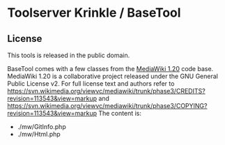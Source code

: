 # Toolserver Krinkle / BaseTool


## License

This tools is released in the public domain.


BaseTool comes with a few classes from the [MediaWiki 1.20](https://www.mediawiki.org/) code base. MediaWiki 1.20 is a collaborative project released under the GNU General Public License v2. For full license text and authors refer to https://svn.wikimedia.org/viewvc/mediawiki/trunk/phase3/CREDITS?revision=113543&view=markup and https://svn.wikimedia.org/viewvc/mediawiki/trunk/phase3/COPYING?revision=113543&view=markup
The content is:
* ./mw/GitInfo.php
* ./mw/Html.php
